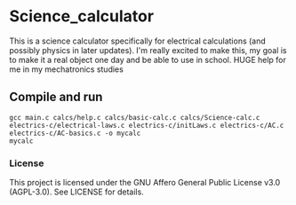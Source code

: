 # Science_calculator
This is a science calculator specifically for electrical calculations (and possibly physics in later updates). I'm really excited to make this, my goal is to make it a real object one day and be able to use in school. HUGE help for me in my mechatronics studies
## Compile and run
```
gcc main.c calcs/help.c calcs/basic-calc.c calcs/Science-calc.c electrics-c/electrical-laws.c electrics-c/initLaws.c electrics-c/AC.c electrics-c/AC-basics.c -o mycalc
mycalc
```
### License
This project is licensed under the GNU Affero General Public License v3.0 (AGPL-3.0). See LICENSE for details.
